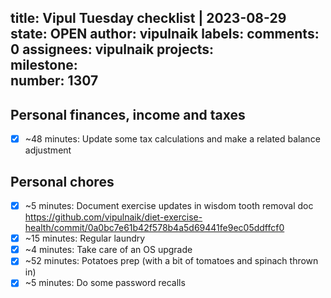 title:	Vipul Tuesday checklist | 2023-08-29
state:	OPEN
author:	vipulnaik
labels:	
comments:	0
assignees:	vipulnaik
projects:	
milestone:	
number:	1307
--
## Personal finances, income and taxes

- [x] ~48 minutes: Update some tax calculations and make a related balance adjustment

## Personal chores

- [x] ~5 minutes: Document exercise updates in wisdom tooth removal doc https://github.com/vipulnaik/diet-exercise-health/commit/0a0bc7e61b42f578b4a5d69441fe9ec05ddffcf0
- [x] ~15 minutes: Regular laundry
- [x] ~4 minutes: Take care of an OS upgrade
- [x] ~52 minutes: Potatoes prep (with a bit of tomatoes and spinach thrown in)
- [x] ~5 minutes: Do some password recalls 

